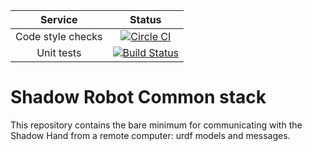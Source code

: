 |     Service       |  Status  |
| :----------------:| :------: |
| Code style checks | [![Circle CI](https://circleci.com/gh/shadow-robot/sr_common.svg?style=shield)](https://circleci.com/gh/shadow-robot/sr_common) |
| Unit tests        | [![Build Status](https://img.shields.io/shippable/55dee4e31895ca4474102f2e)](https://app.shippable.com/projects/55dee4e31895ca4474102f2e)|

# Shadow Robot Common stack
This repository contains the bare minimum for communicating with the Shadow Hand from a remote computer: urdf models and messages.
